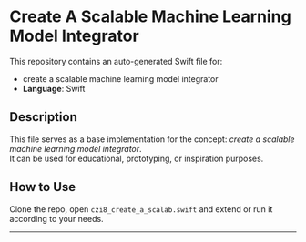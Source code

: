 # Create A Scalable Machine Learning Model Integrator

This repository contains an auto-generated Swift file for:

- create a scalable machine learning model integrator
- **Language**: Swift

## Description

This file serves as a base implementation for the concept: *create a scalable machine learning model integrator*.  
It can be used for educational, prototyping, or inspiration purposes.

## How to Use

Clone the repo, open `czi8_create_a_scalab.swift` and extend or run it according to your needs.

---


